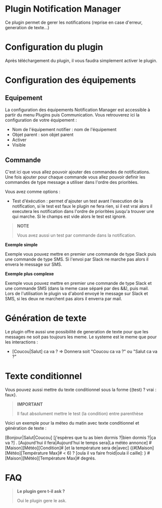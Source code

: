 # Plugin Notification Manager

Ce plugin permet de gerer les notifications (reprise en case d'erreur, generation de texte...)

# Configuration du plugin

Après téléchargement du plugin, il vous faudra simplement activer le plugin.

# Configuration des équipements

## Equipement

La configuration des équipements Notification Manager est accessible à partir du menu Plugins puis Communication. Vous retrouverez ici la configuration de votre équipement :

- Nom de l'équipement notifier : nom de l'équipement
- Objet parent : son objet parent
- Activer
- Visible

## Commande

C'est ici que vous allez pouvoir ajouter des commandes de notifications. Une fois ajouter pour chaque commande vous allez pouvoir definir les commandes de type message a utiliser dans l'ordre des prioritées.

Vous avez comme options :

- Test d'éxécution : permet d'ajouter un test avant l'execution de la notification, si le test est faux le plugin ne fera rien, si il est vrai alors il executera les notification dans l'ordre de prioritées jusqu'a trouver une qui marche. Si le champs est vide alors le test est ignoré.

> **NOTE**
>
> Vous avez aussi un test par commande dans la notification.


**Exemple simple**

Exemple vous pouvez mettre en premier une commande de type Slack puis une commande de type SMS. Si l'envoi par Slack ne marche pas alors il envera le message sur SMS.

**Exemple plus complexe**

Exemple vous pouvez mettre en premier une commande de type Slack et une commande SMS (dans la meme case séparé par des &&), puis mail. Lors de l'utilisation le plugin va d'abord envoyé le message sur Slack et SMS, si les deux ne marchent pas alors il enverra par mail.

# Génération de texte

Le plugin offre aussi une possibilité de generation de texte pour que les messages ne soit pas toujours les meme. Le systeme est le meme que pour les interactions :

- [Coucou\|Salut] ca va ? => Donnera soit "Coucou ca va ?" ou  "Salut ca va ?"

# Texte conditionnel

Vous pouvez aussi mettre du texte conditionnel sous la forme {(test) ? vrai : faux}.

> **IMPORTANT**
>
> Il faut absolument mettre le test (la condition) entre parenthèse

Voici un exemple pour la méteo du matin avec texte conditionnel et génération de texte :

\[Bonjour\|Salut\|Coucou\] \[j'espères que tu as bien dormis ?\|bien dormis ?\|ça va ?\] . \[Aujourd'hui il fera\|Aujourd'hui le temps sera\|La météo annonce\] \#[Maison\]\[Météo\]\[Condition\]\# \[et la température sera de\|avec\] {(\#\[Maison\]\[Météo\]\[Température Max\]\# < 6) ? \[oula il va faire froid\|oula il caille\]: } \#\[Maison\]\[Météo\]\[Température Max\]\# degrés.

# FAQ

>**Le plugin gere t-il ask ?**
>
>Oui le plugin gere le ask.
